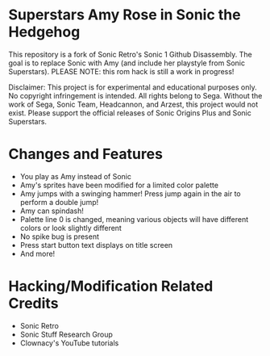 Superstars Amy Rose in Sonic the Hedgehog
============

This repository is a fork of Sonic Retro's Sonic 1 Github Disassembly. The goal is to replace Sonic with Amy (and include her playstyle from Sonic Superstars).
PLEASE NOTE: this rom hack is still a work in progress!

Disclaimer:
This project is for experimental and educational purposes only. No copyright infringement is intended. All rights belong to Sega. Without the work of Sega, Sonic Team, Headcannon, and Arzest, this project would not exist. Please support the official releases of Sonic Origins Plus and Sonic Superstars.

Changes and Features
============
* You play as Amy instead of Sonic
* Amy's sprites have been modified for a limited color palette
* Amy jumps with a swinging hammer! Press jump again in the air to perform a double jump!
* Amy can spindash!
* Palette line 0 is changed, meaning various objects will have different colors or look slightly different
* No spike bug is present
* Press start button text displays on title screen
* And more!

Hacking/Modification Related Credits
============
* Sonic Retro
* Sonic Stuff Research Group
* Clownacy's YouTube tutorials
